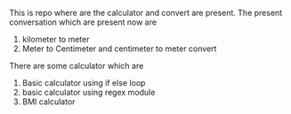 
This is repo where are the calculator and convert are present.
The present conversation which are present now are 
1) kilometer to meter 
2) Meter to Centimeter and  centimeter to meter convert


There are some calculator which are 
1) Basic calculator using if else loop
2) basic calculator using regex module
3) BMI calculator

